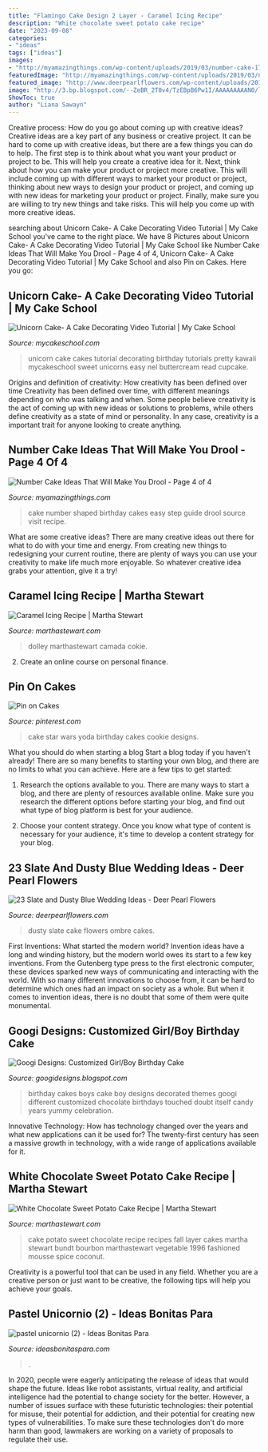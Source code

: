 ```yaml
---
title: "Flamingo Cake Design 2 Layer - Caramel Icing Recipe"
description: "White chocolate sweet potato cake recipe"
date: "2023-09-08"
categories:
- "ideas"
tags: ["ideas"]
images:
- "http://myamazingthings.com/wp-content/uploads/2019/03/number-cake-17.jpg"
featuredImage: "http://myamazingthings.com/wp-content/uploads/2019/03/number-cake-17.jpg"
featured_image: "http://www.deerpearlflowers.com/wp-content/uploads/2015/02/ombre-dusty-blue-wedding-cake-ideas.jpg"
image: "http://3.bp.blogspot.com/--ZeBR_2T0v4/TzEBpB6Pw1I/AAAAAAAAAN0/lj2vX8eDDQI/s1600/229847_206173269405598_100000387781321_657710_7849581_n.jpg"
ShowToc: true
author: "Liana Sawayn"
---
```



Creative process: How do you go about coming up with creative ideas?
Creative ideas are a key part of any business or creative project. It can be hard to come up with creative ideas, but there are a few things you can do to help. The first step is to think about what you want your product or project to be. This will help you create a creative idea for it. Next, think about how you can make your product or project more creative. This will include coming up with different ways to market your product or project, thinking about new ways to design your product or project, and coming up with new ideas for marketing your product or project. Finally, make sure you are willing to try new things and take risks. This will help you come up with more creative ideas.

	

		
searching about Unicorn Cake- A Cake Decorating Video Tutorial | My Cake School you've came to the right place. We have 8 Pictures about Unicorn Cake- A Cake Decorating Video Tutorial | My Cake School like Number Cake Ideas That Will Make You Drool - Page 4 of 4, Unicorn Cake- A Cake Decorating Video Tutorial | My Cake School and also Pin on Cakes. Here you go:
		
    
## Unicorn Cake- A Cake Decorating Video Tutorial | My Cake School

<img loading=lazy src="https://www.mycakeschool.com/images/2017/01/1-11-unicornIMG_9900-780x1091.jpg" onerror="this.onerror=null;this.src='https://tse1.mm.bing.net/th?id=OIP.4pZFuiTBmIQTMxy0hmLZywHaKW&amp;pid=15.1';" alt="Unicorn Cake- A Cake Decorating Video Tutorial | My Cake School">

_Source: mycakeschool.com_

>unicorn cake cakes tutorial decorating birthday tutorials pretty kawaii mycakeschool sweet unicorns easy nel buttercream read cupcake. 

	

Origins and definition of creativity: How creativity has been defined over time
Creativity has been defined over time, with different meanings depending on who was talking and when. Some people believe creativity is the act of coming up with new ideas or solutions to problems, while others define creativity as a state of mind or personality. In any case, creativity is a important trait for anyone looking to create anything.

    
## Number Cake Ideas That Will Make You Drool - Page 4 Of 4

<img loading=lazy src="http://myamazingthings.com/wp-content/uploads/2019/03/number-cake-17.jpg" onerror="this.onerror=null;this.src='https://tse3.mm.bing.net/th?id=OIP.wcgVexxiurk7hiu96cDerAHaLH&amp;pid=15.1';" alt="Number Cake Ideas That Will Make You Drool - Page 4 of 4">

_Source: myamazingthings.com_

>cake number shaped birthday cakes easy step guide drool source visit recipe. 

	

What are some creative ideas?
There are many creative ideas out there for what to do with your time and energy. From creating new things to redesigning your current routine, there are plenty of ways you can use your creativity to make life much more enjoyable. So whatever creative idea grabs your attention, give it a try!

    
## Caramel Icing Recipe | Martha Stewart

<img loading=lazy src="https://assets.marthastewart.com/styles/wmax-1500/d21/3157_040908_layercake/3157_040908_layercake_xl.jpg?itok=KFFrw5Uy" onerror="this.onerror=null;this.src='https://tse1.mm.bing.net/th?id=OIP.wD8WsTROD3K_82UbVaVYoQHaJQ&amp;pid=15.1';" alt="Caramel Icing Recipe | Martha Stewart">

_Source: marthastewart.com_

>dolley marthastewart camada cokie. 

	

2. Create an online course on personal finance.

    
## Pin On Cakes

<img loading=lazy src="https://i.pinimg.com/736x/ab/bd/4f/abbd4fc5d188e61be7a5dfa960da4778--yoda-cake-star-wars-party.jpg" onerror="this.onerror=null;this.src='https://tse2.mm.bing.net/th?id=OIP.F7eBRh-UQirw0YlJpxdKXwHaJ4&amp;pid=15.1';" alt="Pin on Cakes">

_Source: pinterest.com_

>cake star wars yoda birthday cakes cookie designs. 

	

What you should do when starting a blog
Start a blog today if you haven't already! There are so many benefits to starting your own blog, and there are no limits to what you can achieve. Here are a few tips to get started:
1. Research the options available to you. There are many ways to start a blog, and there are plenty of resources available online. Make sure you research the different options before starting your blog, and find out what type of blog platform is best for your audience.

2. Choose your content strategy. Once you know what type of content is necessary for your audience, it's time to develop a content strategy for your blog.

    
## 23 Slate And Dusty Blue Wedding Ideas - Deer Pearl Flowers

<img loading=lazy src="http://www.deerpearlflowers.com/wp-content/uploads/2015/02/ombre-dusty-blue-wedding-cake-ideas.jpg" onerror="this.onerror=null;this.src='https://tse2.mm.bing.net/th?id=OIP.T4etiRa9_sFfljqlipIfHgHaK8&amp;pid=15.1';" alt="23 Slate and Dusty Blue Wedding Ideas - Deer Pearl Flowers">

_Source: deerpearlflowers.com_

>dusty slate cake flowers ombre cakes. 

	

First Inventions: What started the modern world?
Invention ideas have a long and winding history, but the modern world owes its start to a few key inventions. From the Gutenberg type press to the first electronic computer, these devices sparked new ways of communicating and interacting with the world. With so many different innovations to choose from, it can be hard to determine which ones had an impact on society as a whole. But when it comes to invention ideas, there is no doubt that some of them were quite monumental.

    
## Googi Designs: Customized Girl/Boy Birthday Cake

<img loading=lazy src="http://3.bp.blogspot.com/--ZeBR_2T0v4/TzEBpB6Pw1I/AAAAAAAAAN0/lj2vX8eDDQI/s1600/229847_206173269405598_100000387781321_657710_7849581_n.jpg" onerror="this.onerror=null;this.src='https://tse3.mm.bing.net/th?id=OIP.MIjyuc7sW7CB295mYuFPFgHaJ4&amp;pid=15.1';" alt="Googi Designs: Customized Girl/Boy Birthday Cake">

_Source: googidesigns.blogspot.com_

>birthday cakes boys cake boy designs decorated themes googi different customized chocolate birthdays touched doubt itself candy years yummy celebration. 

	

Innovative Technology: How has technology changed over the years and what new applications can it be used for?
The twenty-first century has seen a massive growth in technology, with a wide range of applications available for it.

    
## White Chocolate Sweet Potato Cake Recipe | Martha Stewart

<img loading=lazy src="http://assets.marthastewart.com/styles/wmax-520-highdpi/d11/cakes_01239/cakes_01239_xl.jpg?itok=Y7hgL3NL" onerror="this.onerror=null;this.src='https://tse2.mm.bing.net/th?id=OIP.PhyuJJFZ0sTDsM0F0UaUTgHaJQ&amp;pid=15.1';" alt="White Chocolate Sweet Potato Cake Recipe | Martha Stewart">

_Source: marthastewart.com_

>cake potato sweet chocolate recipe recipes fall layer cakes martha stewart bundt bourbon marthastewart vegetable 1996 fashioned mousse spice coconut. 

	

Creativity is a powerful tool that can be used in any field. Whether you are a creative person or just want to be creative, the following tips will help you achieve your goals.

    
## Pastel Unicornio (2) - Ideas Bonitas Para

<img loading=lazy src="https://ideasbonitaspara.com/wp-content/uploads/2018/10/pastel-unicornio-2.jpg" onerror="this.onerror=null;this.src='https://tse3.mm.bing.net/th?id=OIP.nn_87ICvMCrF3eRH1ZtSwQHaKL&amp;pid=15.1';" alt="pastel unicornio (2) - Ideas Bonitas Para">

_Source: ideasbonitaspara.com_

>. 

	

In 2020, people were eagerly anticipating the release of ideas that would shape the future. Ideas like robot assistants, virtual reality, and artificial intelligence had the potential to change society for the better. However, a number of issues surface with these futuristic technologies: their potential for misuse, their potential for addiction, and their potential for creating new types of vulnerabilities. To make sure these technologies don't do more harm than good, lawmakers are working on a variety of proposals to regulate their use.

